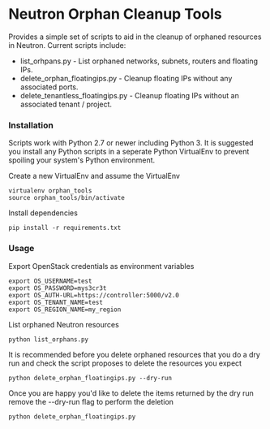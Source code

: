 # Neutron Orphan Cleanup Tools

Provides a simple set of scripts to aid in the cleanup of orphaned resources in Neutron. Current
scripts include:

 * list_orhpans.py - List orphaned networks, subnets, routers and floating IPs.
 * delete_orphan_floatingips.py - Cleanup floating IPs without any associated ports.
 * delete_tenantless_floatingips.py - Cleanup floating IPs without an associated tenant / project.


### Installation

Scripts work with Python 2.7 or newer including Python 3. It is suggested you install any Python
scripts in a seperate Python VirtualEnv to prevent spoiling your system's Python environment.

Create a new VirtualEnv and assume the VirtualEnv

```
virtualenv orphan_tools
source orphan_tools/bin/activate
```

Install dependencies

`pip install -r requirements.txt`


### Usage

Export OpenStack credentials as environment variables

```
export OS_USERNAME=test
export OS_PASSWORD=mys3cr3t
export OS_AUTH-URL=https://controller:5000/v2.0
export OS_TENANT_NAME=test
export OS_REGION_NAME=my_region
```

List orphaned Neutron resources

`python list_orphans.py`

It is recommended before you delete orphaned resources that you do a dry run and check the script
proposes to delete the resources you expect

`python delete_orphan_floatingips.py --dry-run`

Once you are happy you'd like to delete the items returned by the dry run remove the --dry-run flag
to perform the deletion

`python delete_orphan_floatingips.py`
